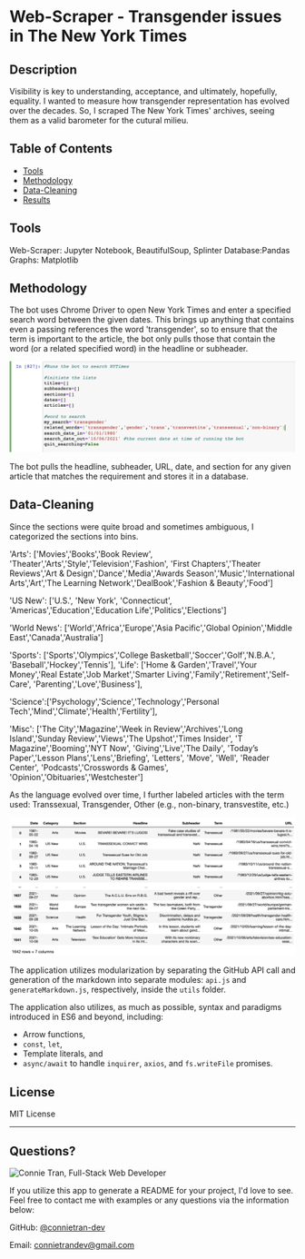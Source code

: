 # Web-Scraper - Transgender issues in The New York Times

## Description 

Visibility is key to understanding, acceptance, and ultimately, hopefully, equality.  I wanted to measure how transgender representation has evolved over the decades. So, I scraped The New York Times' archives, seeing them as a valid barometer for the cutural milieu.
  



## Table of Contents
* [Tools](#Tools)
* [Methodology](#Methodology)
* [Data-Cleaning](#Data-Cleaning)
* [Results](#Results)
  

## Tools

Web-Scraper: Jupyter Notebook, BeautifulSoup, Splinter
Database:Pandas
Graphs: Matplotlib


## Methodology

The bot uses Chrome Driver to open New York Times and enter a specified search word between the given dates. This brings up anything that contains even a passing references the word 'transgender', so to ensure that the term is important to the article, the bot only pulls those that contain the word (or a related specified word) in the headline or subheader.

![jupyter_notebook_image](/images/j_notebook.png)

The bot pulls the headline, subheader, URL, date, and section for any given article that matches the requirement and stores it in a database.


## Data-Cleaning

Since the sections were quite broad and sometimes ambiguous, I categorized the sections into bins.

'Arts': ['Movies','Books','Book Review', 'Theater','Arts','Style','Television','Fashion', 'First Chapters','Theater Reviews','Art & Design','Dance','Media','Awards Season','Music','International Arts','Art','The Learning Network','DealBook','Fashion & Beauty','Food']
            
'US New': ['U.S.', 'New York', 'Connecticut', 'Americas','Education','Education Life','Politics','Elections']
            
'World News': ['World','Africa','Europe','Asia Pacific','Global Opinion','Middle East','Canada','Australia']

'Sports': ['Sports','Olympics','College Basketball','Soccer','Golf','N.B.A.', 'Baseball','Hockey','Tennis'],
'Life': ['Home & Garden','Travel','Your Money','Real Estate','Job Market','Smarter Living','Family','Retirement','Self-Care', 'Parenting','Love','Business'],
            
'Science':['Psychology','Science','Technology','Personal Tech','Mind','Climate','Health','Fertility'],
            
'Misc': ['The City','Magazine','Week in Review','Archives','Long Island','Sunday Review','Views','The Upshot','Times Insider', 'T Magazine','Booming','NYT Now', 'Giving','Live','The Daily', 'Today’s Paper','Lesson Plans','Lens','Briefing', 'Letters', 'Move', 'Well', 'Reader Center', 'Podcasts','Crosswords & Games', 'Opinion','Obituaries','Westchester']

As the language evolved over time, I further labeled articles with the term used: Transsexual, Transgender, Other (e.g., non-binary, transvestite, etc.)

![database](/images/ny_trans_db.png)

The application utilizes modularization by separating the GitHub API call and generation of the markdown into separate modules: `api.js` and `generateMarkdown.js`, respectively, inside the `utils` folder.

The application also utilizes, as much as possible, syntax and paradigms introduced in ES6 and beyond, including:

- Arrow functions, 
- `const`, `let`, 
- Template literals, and
- `async/await` to handle `inquirer`, `axios`, and `fs.writeFile` promises.


## License

MIT License

---

## Questions?

<img src="https://avatars3.githubusercontent.com/u/61371242?v=4" alt="Connie Tran, Full-Stack Web Developer" width="40%" />


If you utilize this app to generate a README for your project, I'd love to see. Feel free to contact me with examples or any questions via the information below:

GitHub: [@connietran-dev](https://api.github.com/users/connietran-dev)

Email: connietrandev@gmail.com
